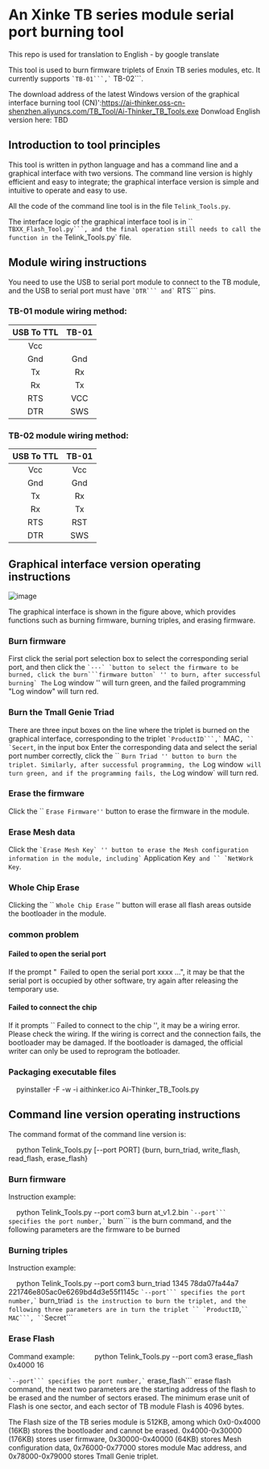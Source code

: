 # An Xinke TB series module serial port burning tool

This repo is used for translation to English - by google translate

This tool is used to burn firmware triplets of Enxin TB series modules, etc. It currently supports `` `TB-01```,` `` TB-02```.

The download address of the latest Windows version of the graphical interface burning tool (CN)':https://ai-thinker.oss-cn-shenzhen.aliyuncs.com/TB_Tool/Ai-Thinker_TB_Tools.exe
Donwload English version here: TBD

## Introduction to tool principles
This tool is written in python language and has a command line and a graphical interface with two versions. The command line version is highly efficient and easy to integrate; the graphical interface version is simple and intuitive to operate and easy to use.

All the code of the command line tool is in the file `Telink_Tools.py`.

The interface logic of the graphical interface tool is in `` `TBXX_Flash_Tool.py```, and the final operation still needs to call the function in the` Telink_Tools.py` file.

## Module wiring instructions

You need to use the USB to serial port module to connect to the TB module, and the USB to serial port must have `` `DTR``` and` `` RTS``` pins.

### TB-01 module wiring method:

| USB To TTL | TB-01 |
|:---------:|:------:|
|  Vcc      |        |
|  Gnd      |  Gnd   |
|  Tx       |  Rx    |
|  Rx       |  Tx    |
|  RTS      |  VCC   |
|  DTR      |  SWS   |

### TB-02 module wiring method:

|USB To TTL |TB-01   |
|:---------:|:------:|
|  Vcc      |  Vcc   |
|  Gnd      |  Gnd   |
|  Tx       |  Rx    |
|  Rx       |  Tx    |
|  RTS      |  RST   |
|  DTR      |  SWS   |

## Graphical interface version operating instructions

![image](https://shyboy.oss-cn-shenzhen.aliyuncs.com/readonly/main.png)

The graphical interface is shown in the figure above, which provides functions such as burning firmware, burning triples, and erasing firmware.

### Burn firmware
First click the serial port selection box to select the corresponding serial port, and then click the `` `···` `button to select the firmware to be burned, click the burn```firmware button` '' to burn, after successful burning` The `` Log window '' will turn green, and the failed programming "Log window" will turn red.
### Burn the Tmall Genie Triad
There are three input boxes on the line where the triplet is burned on the graphical interface, corresponding to the triplet `` `ProductID```,` `` MAC```, `` `Secert```, in the input box Enter the corresponding data and select the serial port number correctly, click the `` `Burn Triad '' button to burn the triplet. Similarly, after successful programming, the `Log window` will turn green, and if the programming fails, the` Log window` will turn red.

### Erase the firmware
Click the `` `Erase Firmware''` button to erase the firmware in the module.

### Erase Mesh data
Click the `` `Erase Mesh Key` '' button to erase the Mesh configuration information in the module, including` `` Application Key``` and `` `NetWork Key```.

### Whole Chip Erase
Clicking the `` `Whole Chip Erase` '' button will erase all flash areas outside the bootloader in the module.

### common problem
#### Failed to open the serial port
If the prompt "` `Failed to open the serial port xxxx ...", it may be that the serial port is occupied by other software, try again after releasing the temporary use.

#### Failed to connect the chip
If it prompts `` Failed to connect to the chip '', it may be a wiring error. Please check the wiring. If the wiring is correct and the connection fails, the bootloader may be damaged. If the bootloader is damaged, the official writer can only be used to reprogram the botloader.

### Packaging executable files
    pyinstaller -F -w -i aithinker.ico Ai-Thinker_TB_Tools.py

## Command line version operating instructions
The command format of the command line version is:

    python Telink_Tools.py [--port PORT] {burn, burn_triad, write_flash, read_flash, erase_flash}

### Burn firmware
Instruction example:

    python Telink_Tools.py --port com3 burn at_v1.2.bin
`` `--port``` specifies the port number,` `` burn``` is the burn command, and the following parameters are the firmware to be burned

### Burning triples
Instruction example:

    python Telink_Tools.py --port com3 burn_triad 1345 78da07fa44a7 221746e805ac0e6269bd4d3e55f1145c
`` `--port``` specifies the port number,` `` burn_triad``` is the instruction to burn the triplet, and the following three parameters are in turn the triplet `` `ProductID```,` `` MAC```, `` `Secret```

### Erase Flash
Command example:
    
    python Telink_Tools.py --port com3 erase_flash 0x4000 16

`` `--port``` specifies the port number,` `` erase_flash``` erase flash command, the next two parameters are the starting address of the flash to be erased and the number of sectors erased. The minimum erase unit of Flash is one sector, and each sector of TB module Flash is 4096 bytes.

The Flash size of the TB series module is 512KB, among which 0x0-0x4000 (16KB) stores the bootloader and cannot be erased. 0x4000-0x30000 (176KB) stores user firmware, 0x30000-0x40000 (64KB) stores Mesh configuration data, 0x76000-0x77000 stores module Mac address, and 0x78000-0x79000 stores Tmall Genie triplet.
